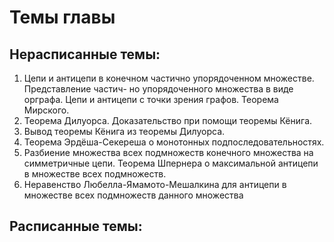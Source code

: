 # Темы главы

## Нерасписанные темы:
1. Цепи и антицепи в конечном частично упорядоченном множестве. Представление частич-
но упорядоченного множества в виде орграфа. Цепи и антицепи с точки зрения графов. Теорема
Мирского.
2. Теорема Дилуорса. Доказательство при помощи теоремы Кёнига.
3. Вывод теоремы Кёнига из теоремы Дилуорса.
4. Теорема Эрдёша-Секереша о монотонных подпоследовательностях.
5. Разбиение множества всех подмножеств конечного множества на симметричные цепи. Теорема
Шпернера о максимальной антицепи в множестве всех подмножеств.
6. Неравенство Любелла-Ямамото-Мешалкина для антицепи в множестве всех подмножеств
данного множества

## Расписанные темы:
